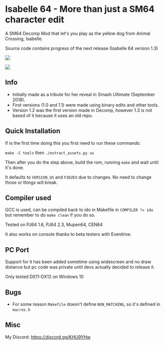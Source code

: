 # Isabelle 64 - More than just a SM64 character edit

A SM64 Decomp Mod that let's you play as the yellow dog from Animal Crossing, Isabelle.

Source code contains progress of the next release (Isabelle 64 version 1.3)

<img src="https://i.imgur.com/9S7fnCr.png"/></a>

<img src="https://i.imgur.com/PGH0Sq6.png"/></a>

## Info
* Initially made as a tribute for her reveal in Smash Ultimate (September 2018).
* First versions (1.0 and 1.1) were made using binary edits and other tools.
* Version 1.2 was the first version made in Decomp, however 1.3 is not based of it because it uses an old repo.

## Quick Installation

If is the first time doing this you first need to run these commands:

`make -C tools` then `./extract_assets.py us`

Then after you do the step above, build the rom, running `make` and wait until it's done.

It defaults to `VERSION_US` and `F3DZEX` due to changes. No need to change those or things will break.

## Compiler used

GCC is used, can be compiled back to ido in Makefile in `COMPILER ?= ido` but remember to do `make clean` if you do so.

Tested on PJ64 1.6, PJ64 2.3, Mupen64, CEN64

It also works on console thanks to beta testers with Everdrive.

## PC Port

Support for it has been added sometime using widescreen and no draw distance but pc code was private until devs actually decided to release it.

Only tested DX11-DX12 on Windows 10

## Bugs
* For some reason `Makefile` doesn't define `NON_MATCHING`, so it's defined in `macros.h`

## Misc

My Discord: https://discord.gg/KHU9YHw